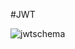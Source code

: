 #JWT 


![jwtschema](https://github.com/asmaembr/JWT/assets/138519221/b98ea33b-5519-489e-93f4-767f19889226)
